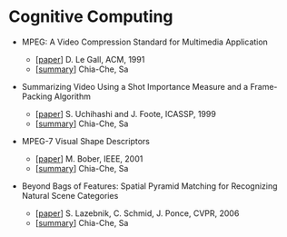 # Cognitive Computing

- MPEG: A Video Compression Standard for Multimedia Application
  - [[paper](https://sites.cs.ucsb.edu/~almeroth/classes/W10.290F/papers/legall-acm-91.pdf)] D. Le Gall, ACM, 1991
  - [[summary](./mpeg-a_video_compression_standard_for_multimedia_application.md)] Chia-Che, Sa

- Summarizing Video Using a Shot Importance Measure and a Frame-Packing Algorithm
  - [[paper](https://www.fxpal.com/publications/summarizing-video-using-a-shot-importance-measure-and-a-frame-packing-algorithm.pdf)] S. Uchihashi and J. Foote, ICASSP, 1999
  - [[summary](./summarizing_video_using_a_shot_importance_measure_and_a_frame-packing_algorithm.md)] Chia-Che, Sa

- MPEG-7 Visual Shape Descriptors
  - [[paper](http://www.ee.columbia.edu/~sfchang/course/vis/REF/bober-01.pdf)] M. Bober, IEEE, 2001
  - [[summary](./mpeg-7_visual_shape_descriptors.md)] Chia-Che, Sa

- Beyond Bags of Features: Spatial Pyramid Matching for Recognizing Natural Scene Categories
  - [[paper](https://inc.ucsd.edu/~marni/Igert/Lazebnik_06.pdf)] S. Lazebnik, C. Schmid, J. Ponce, CVPR, 2006
  - [[summary](./beyond_bags_of_features-spatial_pyramid_matching_for_recognizing_natural_scene_categories.md)] Chia-Che, Sa
